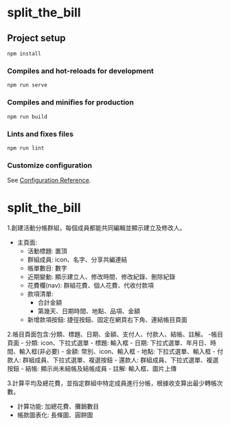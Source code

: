 # split_the_bill

## Project setup
```
npm install
```

### Compiles and hot-reloads for development
```
npm run serve
```

### Compiles and minifies for production
```
npm run build
```

### Lints and fixes files
```
npm run lint
```

### Customize configuration
See [Configuration Reference](https://cli.vuejs.org/config/).

# split_the_bill

1.創建活動分帳群組，每個成員都能共同編輯並顯示建立及修改人。
  - 主頁面:
    - 活動標題: 置頂
    - 群組成員: icon、名字、分享共編連結
    - 帳單數目: 數字
    - 近期變動: 顯示建立人、修改時間、修改紀錄、刪除紀錄
    - 花費欄(nav): 群組花費、個人花費、代收付款項
    - 款項清單:
      - 合計金額
      - 第幾天、日期時間、地點、品項、金額
    - 新增款項按鈕: 捷徑按鈕、固定在網頁右下角、連結帳目頁面

2.帳目頁面包含:分類、標題、日期、金額、支付人、付款人、結帳、註解。
  -帳目頁面
    - 分類: icon、下拉式選單
    - 標題: 輸入框
    - 日期: 下拉式選單、年月日、時間、輸入框(非必要)
    - 金額: 幣別、icon、輸入框
    - 地點: 下拉式選單、輸入框
    - 付款人: 群組成員、下拉式選單、複選按鈕
    - 還款人: 群組成員、下拉式選單、複選按鈕
    - 結帳: 顯示尚未結帳及結帳成員
    - 註解: 輸入框、圖片上傳 


3.計算平均及總花費，並指定群組中特定成員進行分帳，根據收支算出最少轉帳次數。
  - 計算功能: 加總花費、攤銷數目
  - 帳款圖表化: 長條圖、圓餅圖

